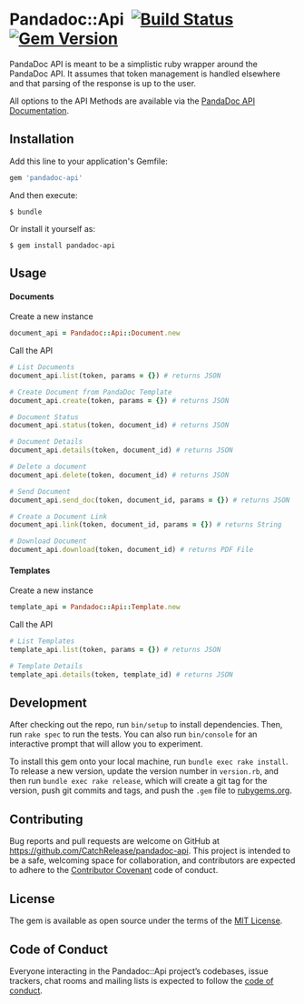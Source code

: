 # Pandadoc::Api  &nbsp;[![Build Status](https://secure.travis-ci.org/CatchRelease/pandadoc-api.svg?branch=master)](https://travis-ci.org/CatchRelease/pandadoc-api) [![Gem Version](https://img.shields.io/gem/v/pandadoc-api.svg)](https://rubygems.org/gems/pandadoc-api)

PandaDoc API is meant to be a simplistic ruby wrapper around the PandaDoc API. It assumes that token management is handled 
elsewhere and that parsing of the response is up to the user.

All options to the API Methods are available via the [PandaDoc API Documentation](https://developers.pandadoc.com/v1/reference).

## Installation

Add this line to your application's Gemfile:

```ruby
gem 'pandadoc-api'
```

And then execute:

    $ bundle

Or install it yourself as:

    $ gem install pandadoc-api

## Usage

#### Documents
Create a new instance
```ruby
document_api = Pandadoc::Api::Document.new
```

Call the API
```ruby
# List Documents
document_api.list(token, params = {}) # returns JSON

# Create Document from PandaDoc Template
document_api.create(token, params = {}) # returns JSON

# Document Status
document_api.status(token, document_id) # returns JSON

# Document Details
document_api.details(token, document_id) # returns JSON

# Delete a document
document_api.delete(token, document_id) # returns JSON

# Send Document
document_api.send_doc(token, document_id, params = {}) # returns JSON

# Create a Document Link
document_api.link(token, document_id, params = {}) # returns String

# Download Document
document_api.download(token, document_id) # returns PDF File
```

#### Templates
Create a new instance
```ruby
template_api = Pandadoc::Api::Template.new
```

Call the API
```ruby
# List Templates
template_api.list(token, params = {}) # returns JSON

# Template Details
template_api.details(token, template_id) # returns JSON
```

## Development

After checking out the repo, run `bin/setup` to install dependencies. Then, run `rake spec` to run the tests. You can also run `bin/console` for an interactive prompt that will allow you to experiment.

To install this gem onto your local machine, run `bundle exec rake install`. To release a new version, update the version number in `version.rb`, and then run `bundle exec rake release`, which will create a git tag for the version, push git commits and tags, and push the `.gem` file to [rubygems.org](https://rubygems.org).

## Contributing

Bug reports and pull requests are welcome on GitHub at https://github.com/CatchRelease/pandadoc-api. This project is intended to be a safe, welcoming space for collaboration, and contributors are expected to adhere to the [Contributor Covenant](http://contributor-covenant.org) code of conduct.

## License

The gem is available as open source under the terms of the [MIT License](https://opensource.org/licenses/MIT).

## Code of Conduct

Everyone interacting in the Pandadoc::Api project’s codebases, issue trackers, chat rooms and mailing lists is expected to follow the [code of conduct](https://github.com/[USERNAME]/pandadoc-api/blob/master/CODE_OF_CONDUCT.md).

